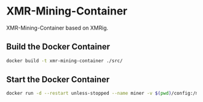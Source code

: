# XMR-Mining-Container

XMR-Mining-Container based on XMRig.

## Build the Docker Container

```bash
docker build -t xmr-mining-container ./src/ 
```

## Start the Docker Container

```bash
docker run -d --restart unless-stopped --name miner -v $(pwd)/config:/miner-config xmr-mining-container
```
